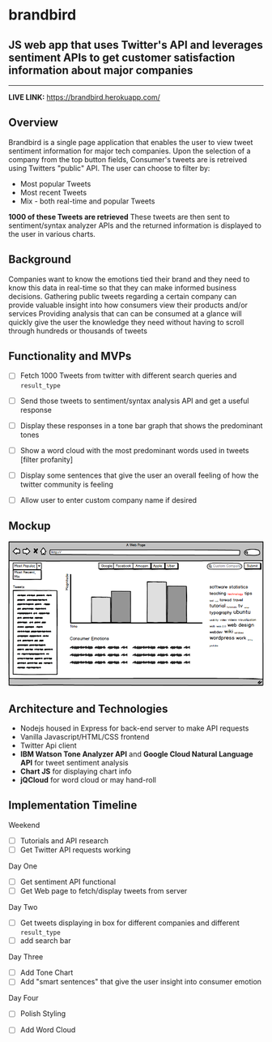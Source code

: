 # brandbird
## JS web app that uses Twitter's API and leverages sentiment APIs to get customer satisfaction information about major companies
___

**LIVE LINK:** https://brandbird.herokuapp.com/

## Overview
Brandbird is a single page application that enables the user to view tweet sentiment information for major tech companies.
Upon the selection of a company from the top button fields, Consumer's tweets are is retreived using Twitters "public" API. 
The user can choose to filter by:
* Most popular Tweets
* Most recent Tweets
* Mix - both real-time and popular Tweets

**1000 of these Tweets are retrieved**
These tweets are then sent to sentiment/syntax analyzer APIs and the returned information is displayed to the user in various charts.

## Background

Companies want to know the emotions tied their brand and they need to know this data in real-time so that they can make informed
business decisions. Gathering public tweets regarding a certain company can provide valuable insight into how consumers view their products and/or services
Providing analysis that can can be consumed at a glance will quickly give the user the knowledge they need without having to scroll through
hundreds or thousands of tweets

## Functionality and MVPs
- [ ] Fetch 1000 Tweets from twitter with different search queries and `result_type`
- [ ] Send those tweets to sentiment/syntax analysis API and get a useful response
- [ ] Display these responses in a tone bar graph that shows the predominant tones
- [ ] Show a word cloud with the most predominant words used in tweets [filter profanity]
- [ ] Display some sentences that give the user an overall feeling of how the twitter community is feeling
- [ ] Allow user to enter custom company name if desired


## Mockup

![alt text](https://github.com/chrisbigelow/brandbird/blob/master/mockups/brandbird_mockup.png)

## Architecture and Technologies

* Nodejs housed in Express for back-end server to make API requests
* Vanilla Javascript/HTML/CSS frontend
* Twitter Api client
* **IBM Watson Tone Analyzer API** and **Google Cloud Natural Language API** for tweet sentiment analysis
* **Chart JS** for displaying chart info
* **jQCloud** for word cloud or may hand-roll

## Implementation Timeline

Weekend

- [ ] Tutorials and API research
- [ ] Get Twitter API requests working

Day One

- [ ] Get sentiment API functional
- [ ] Get Web page to fetch/display tweets from server

Day Two

- [ ] Get tweets displaying in box for different companies and different `result_type`
- [ ] add search bar

Day Three

- [ ] Add Tone Chart
- [ ] Add "smart sentences" that give the user insight into consumer emotion

Day Four

- [ ] Polish Styling
- [ ] Add Word Cloud













